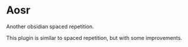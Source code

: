 # Aosr

Another obsidian spaced repetition.

This plugin is similar to spaced repetition, but with some improvements.
